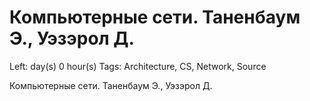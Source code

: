 # Компьютерные сети. Таненбаум Э., Уэзэрол Д.

Left:  day(s) 0 hour(s) 
Tags: Architecture, CS, Network, Source

Компьютерные сети. Таненбаум Э., Уэзэрол Д.